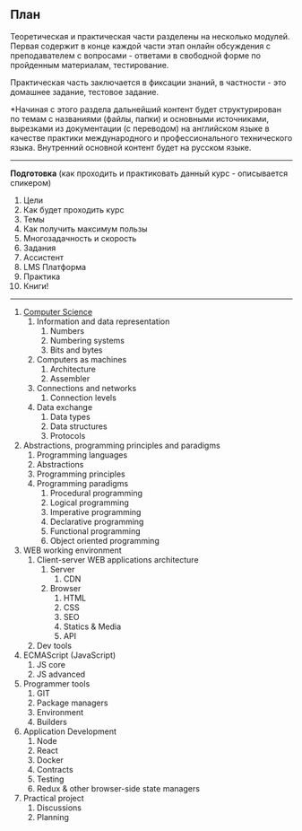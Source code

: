 ## План

Теоретическая и практическая части разделены на несколько модулей.
Первая содержит в конце каждой части этап онлайн обсуждения с преподавателем с вопросами - ответами в свободной форме по пройденным материалам, тестирование.

Практическая часть заключается в фиксации знаний, в частности - это домашнее задание, тестовое задание.

*Начиная с этого раздела дальнейший контент будет структурирован по темам с названиями (файлы, папки) и основными источниками, вырезками из документации (с переводом) на английском языке в качестве практики международного и профессионального технического языка. Внутренний основной контент будет на русском языке.

---

**Подготовка**
(как проходить и практиковать данный курс - описывается спикером)

1. Цели
2. Как будет проходить курс
3. Темы
4. Как получить максимум пользы
6. Многозадачность и скорость
7. Задания
8. Ассистент
10. LMS Платформа
11. Практика
12. Книги!

---

1. [Computer Science](/Computer%20science)
	1. Information and data representation
		1. Numbers
		2. Numbering systems
		3. Bits and bytes
	3. Computers as machines
		1. Architecture
		2. Assembler
	4. Connections and networks
		1. Connection levels
	5. Data exchange
		1. Data types
		2. Data structures
		3. Protocols
2. Abstractions, programming principles and paradigms
	1. Programming languages
	2. Abstractions
	3. Programming principles
	4. Programming paradigms
		1. Procedural programming
		2. Logical programming
		3. Imperative programming
		4. Declarative programming
		5. Functional programming
		6. Object oriented programming 
3. WEB working environment
	1. Client-server WEB applications architecture
		1. Server
			1. CDN
		2. Browser
			1. HTML
			2. CSS
			3. SEO
			4. Statics & Media
			5. API
	2. Dev tools
4. ECMAScript (JavaScript)
	1. JS core
	2. JS advanced
5. Programmer tools
	1. GIT
	2. Package managers
	3. Environment
	5. Builders
6. Application Development
	1. Node
	2. React
	3. Docker
	4. Contracts
	5. Testing
	6. Redux & other browser-side state managers
7. Practical project
	1. Discussions
	2. Planning